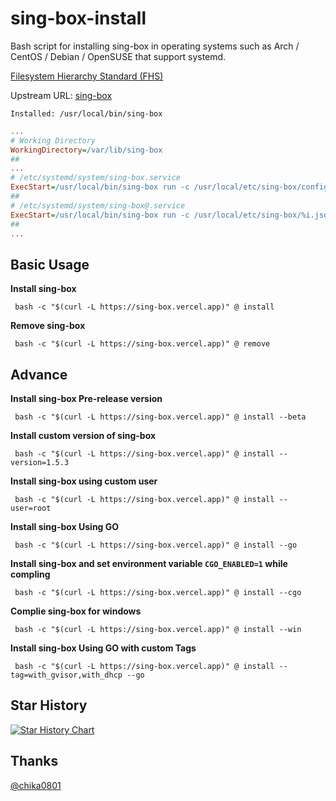 # sing-box-install

Bash script for installing sing-box in operating systems such as Arch / CentOS / Debian / OpenSUSE that support systemd.

[Filesystem Hierarchy Standard (FHS)](https://en.wikipedia.org/wiki/Filesystem_Hierarchy_Standard) 

Upstream URL: 
[sing-box](https://github.com/SagerNet/sing-box/) 

```
Installed: /usr/local/bin/sing-box
```
```ini
...
# Working Directory
WorkingDirectory=/var/lib/sing-box
##
...
# /etc/systemd/system/sing-box.service
ExecStart=/usr/local/bin/sing-box run -c /usr/local/etc/sing-box/config.json
##
# /etc/systemd/system/sing-box@.service
ExecStart=/usr/local/bin/sing-box run -c /usr/local/etc/sing-box/%i.json
##
...
```

## Basic Usage

**Install sing-box**

```
 bash -c "$(curl -L https://sing-box.vercel.app)" @ install
```

**Remove sing-box**

```
 bash -c "$(curl -L https://sing-box.vercel.app)" @ remove
```
## Advance

**Install sing-box Pre-release version**

```
 bash -c "$(curl -L https://sing-box.vercel.app)" @ install --beta
```


**Install custom version of sing-box**

```
 bash -c "$(curl -L https://sing-box.vercel.app)" @ install --version=1.5.3
```

**Install sing-box using custom user**

```
 bash -c "$(curl -L https://sing-box.vercel.app)" @ install --user=root
```

**Install sing-box Using GO**

```
 bash -c "$(curl -L https://sing-box.vercel.app)" @ install --go
```

**Install sing-box and set environment variable `CGO_ENABLED=1` while compling**

```
 bash -c "$(curl -L https://sing-box.vercel.app)" @ install --cgo
```

**Complie sing-box for windows**

```
 bash -c "$(curl -L https://sing-box.vercel.app)" @ install --win
```

**Install sing-box Using GO with custom Tags**

```
 bash -c "$(curl -L https://sing-box.vercel.app)" @ install --tag=with_gvisor,with_dhcp --go
```

## Star History

[![Star History Chart](https://api.star-history.com/svg?repos=chise0713/sing-box-Install&type=Timeline)](https://star-history.com/#chise0713/sing-box-Install&Timeline)

## Thanks
[@chika0801](https://github.com/chika0801)
